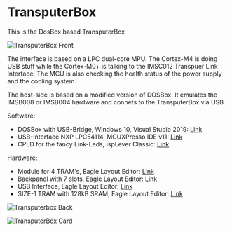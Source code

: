 # TransputerBox
This is the DosBox based TransputerBox

![TransputerBox Front](https://github.com/DigiFennek/TransputerBox/blob/master/Images/transputerbox_front.jpg)

The interface is based on a LPC dual-core MPU. The Cortex-M4 is doing USB stuff while the Cortex-M0+ is talking to the IMSC012 Transpuer Link Interface. The MCU is also checking the health status of the power supply and the cooling system.

The host-side is based on a modified version of DOSBox. It emulates the IMSB008 or IMSB004 hardware and connets to the TransputerBox via USB.

Software:
  - DOSBox with USB-Bridge, Windows 10, Visual Studio 2019: [Link](https://github.com/DigiFennek/TransputerBox/tree/master/Visual%20Studio)
  - USB-Interface NXP LPC54114, MCUXPresso IDE v11: [Link](https://github.com/DigiFennek/TransputerBox/tree/master/MCUXpresso)
  - CPLD for the fancy Link-Leds, ispLever Classic: [Link](https://github.com/DigiFennek/TransputerBox/tree/master/ispLEVER%20Classic/linkled)
  
Hardware:
  - Module for 4 TRAM's, Eagle Layout Editor: [Link](https://github.com/DigiFennek/TransputerBox/tree/master/Eagle/TB-4)
  - Backpanel with 7 slots, Eagle Layout Editor: [Link](https://github.com/DigiFennek/TransputerBox/tree/master/Eagle/BB-7)
  - USB Interface, Eagle Layout Editor: [Link](https://github.com/DigiFennek/TransputerBox/tree/master/Eagle/UB-1)
  - SIZE-1 TRAM with 128kB SRAM, Eagle Layout Editor: [Link](https://github.com/DigiFennek/TransputerBox/tree/master/Eagle/TM-2)    

![Transputerbox Back](https://github.com/DigiFennek/TransputerBox/blob/master/Images/transputerbox_back.jpg)

![TransputerBox Card](https://github.com/DigiFennek/TransputerBox/blob/master/Images/transputerbox_card.jpg)
